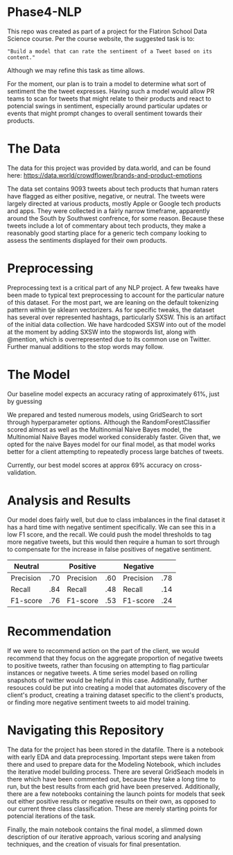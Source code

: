 # Phase4-NLP

This repo was created as part of a project for the Flatiron School Data Science course. Per the course website, the suggested task is to:

    "Build a model that can rate the sentiment of a Tweet based on its content."

Although we may refine this task as time allows.

For the moment, our plan is to train a model to determine what sort of sentiment the the tweet expresses. Having such a model would allow PR teams to scan for tweets that might relate to their products and react to potencial swings in sentiment, especially around particular updates or events that might prompt changes to overall sentiment towards their products. 


# The Data

The data for this project was provided by data.world, and can be found here: https://data.world/crowdflower/brands-and-product-emotions

The data set contains 9093 tweets about tech products that human raters have flagged as either positive, negative, or neutral. The tweets were largely directed at various products, mostly Apple or Google tech products and apps. They were collected in a fairly narrow timeframe, apparently around the South by Southwest confrence, for some reason. Because these tweets include a lot of commentary about tech products, they make a reasonably good starting place for a generic tech company looking to assess the sentiments displayed for their own products.

# Preprocessing

Preprocessing text is a critical part of any NLP project. A few tweaks have been made to typical text preprocessing to account for the particular nature of this dataset.  For the most part, we are leaning on the default tokenizing pattern within tje sklearn vectorizers. As for specific tweaks, the dataset has several over represented hashtags, particularly SXSW. This is an artifact of the initial data collection. We have hardcoded SXSW into out of the model at the moment by adding SXSW into the stopwords list, along with @mention, which is overrepresented due to its common use on Twitter. Further manual additions to the stop words may follow.

# The Model

Our baseline model expects an accuracy rating of approximately 61%, just by guessing 

We prepared and tested numerous models, using GridSearch to sort through hyperparameter options. Although the RandomForestClassifier scored almost as well as the Multinomial Naive Bayes model, the Multinomial Naive Bayes model worked considerably faster. Given that, we opted for the naive Bayes model for our final model, as that model works better for a client attempting to repeatedly process large batches of tweets. 

Currently, our best model scores at approx 69% accuracy on cross-validation.

# Analysis and Results

Our model does fairly well, but due to class imbalances in the final dataset it has a hard time with negative sentiment specifically. We can see this in a low F1 score, and the recall. We could push the model thresholds to tag more negative tweets, but this would then require a human to sort through to compensate for the increase in false positives of negative sentiment.

| Neutral     |             | Positive   |             | Negative   |             |
| ----------- | ----------- |----------- | ----------- |----------- | ----------- |
| Precision   | .70         | Precision  | .60         | Precision  | .78         |
| Recall      | .84         | Recall     | .48         | Recall     | .14         |
| F1-score    | .76         | F1-score   | .53         | F1-score   | .24         |

# Recommendation

If we were to recommend action on the part of the client, we would recommend that they focus on the aggregate proportion of negative tweets to positive tweets, rather than focusing on attempting to flag particular instances or negative tweets. A time series model based on rolling snapshots of twitter would be helpful in this case. Additionally, further resouces could be put into creating a model that automates discovery of the client's product, creating a training dataset specific to the client's products, or finding more negative sentiment tweets to aid model training. 

# Navigating this Repository

The data for the project has been stored in the datafile. There is a notebook with early EDA and data preprocessing. Important steps were taken from there and used to prepare data for the Modeling Notebook, which includes the iterative model building process. There are several GridSeach models in there which have been commented out, because they take a long time to run, but the best results from each grid have been preserved. Additionally, there are a few notebooks containing the launch points for models that seek out either positive results or negative results on their own, as opposed to our current three class classification. These are merely starting points for potencial iterations of the task.  

Finally, the main notebook contains the final model, a slimmed down description of our iterative approach, various scoring and analysing techniques, and the creation of visuals for final presentation.
